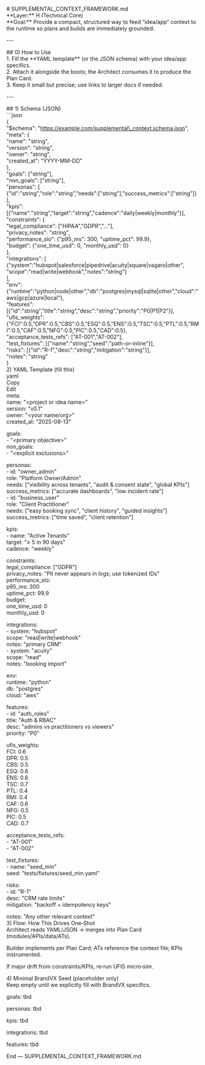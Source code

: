 \# SUPPLEMENTAL\_CONTEXT\_FRAMEWORK.md  
\*\*Layer:\*\* H (Technical Core)    
\*\*Goal:\*\* Provide a compact, structured way to feed “idea/app” context to the runtime so plans and builds are immediately grounded.

\---

\#\# 0\) How to Use  
1\. Fill the \*\*YAML template\*\* (or the JSON schema) with your idea/app specifics.    
2\. Attach it alongside the boots; the Architect consumes it to produce the Plan Card.    
3\. Keep it small but precise; use links to larger docs if needed.

\---

\#\# 1\) Schema (JSON)  
\`\`\`json  
{  
  "$schema": "https://example.com/supplemental\_context.schema.json",  
  "meta": {  
    "name": "string",  
    "version": "string",  
    "owner": "string",  
    "created\_at": "YYYY-MM-DD"  
  },  
  "goals": \["string"\],  
  "non\_goals": \["string"\],  
  "personas": \[  
    {"id":"string","role":"string","needs":\["string"\],"success\_metrics":\["string"\]}  
  \],  
  "kpis": \[{"name":"string","target":"string","cadence":"daily|weekly|monthly"}\],  
  "constraints": {  
    "legal\_compliance": \["HIPAA","GDPR","..."\],  
    "privacy\_notes": "string",  
    "performance\_slo": {"p95\_ms": 300, "uptime\_pct": 99.9},  
    "budget": {"one\_time\_usd": 0, "monthly\_usd": 0}  
  },  
  "integrations": \[  
    {"system":"hubspot|salesforce|pipedrive|acuity|square|vagaro|other",  
     "scope":"read|write|webhook","notes":"string"}  
  \],  
  "env": {"runtime":"python|node|other","db":"postgres|mysql|sqlite|other","cloud":"aws|gcp|azure|local"},  
  "features": \[{"id":"string","title":"string","desc":"string","priority":"P0|P1|P2"}\],  
  "ufis\_weights": {"FCI":0.5,"DPR":0.5,"CBS":0.5,"ESQ":0.5,"ENS":0.5,"TSC":0.5,"PTL":0.5,"RMI":0.5,"CAF":0.5,"NFG":0.5,"PIC":0.5,"CAD":0.5},  
  "acceptance\_tests\_refs": \["AT-001","AT-002"\],  
  "test\_fixtures": \[{"name":"string","seed":"path-or-inline"}\],  
  "risks": \[{"id":"R-1","desc":"string","mitigation":"string"}\],  
  "notes": "string"  
}  
2\) YAML Template (fill this)  
yaml  
Copy  
Edit  
meta:  
  name: "\<project or idea name\>"  
  version: "v0.1"  
  owner: "\<your name/org\>"  
  created\_at: "2025-08-13"

goals:  
  \- "\<primary objective\>"  
non\_goals:  
  \- "\<explicit exclusions\>"

personas:  
  \- id: "owner\_admin"  
    role: "Platform Owner/Admin"  
    needs: \["visibility across tenants", "audit & consent state", "global KPIs"\]  
    success\_metrics: \["accurate dashboards", "low incident rate"\]  
  \- id: "business\_user"  
    role: "Client Practitioner"  
    needs: \["easy booking sync", "client history", "guided insights"\]  
    success\_metrics: \["time saved", "client retention"\]

kpis:  
  \- name: "Active Tenants"  
    target: "≥ 5 in 90 days"  
    cadence: "weekly"

constraints:  
  legal\_compliance: \["GDPR"\]  
  privacy\_notes: "PII never appears in logs; use tokenized IDs"  
  performance\_slo:  
    p95\_ms: 300  
    uptime\_pct: 99.9  
  budget:  
    one\_time\_usd: 0  
    monthly\_usd: 0

integrations:  
  \- system: "hubspot"  
    scope: "read|write|webhook"  
    notes: "primary CRM"  
  \- system: "acuity"  
    scope: "read"  
    notes: "booking import"

env:  
  runtime: "python"  
  db: "postgres"  
  cloud: "aws"

features:  
  \- id: "auth\_roles"  
    title: "Auth & RBAC"  
    desc: "admins vs practitioners vs viewers"  
    priority: "P0"

ufis\_weights:  
  FCI: 0.6  
  DPR: 0.5  
  CBS: 0.5  
  ESQ: 0.6  
  ENS: 0.6  
  TSC: 0.7  
  PTL: 0.4  
  RMI: 0.4  
  CAF: 0.6  
  NFG: 0.5  
  PIC: 0.5  
  CAD: 0.7

acceptance\_tests\_refs:  
  \- "AT-001"  
  \- "AT-002"

test\_fixtures:  
  \- name: "seed\_min"  
    seed: "tests/fixtures/seed\_min.yaml"

risks:  
  \- id: "R-1"  
    desc: "CRM rate limits"  
    mitigation: "backoff \+ idempotency keys"

notes: "Any other relevant context"  
3\) Flow: How This Drives One‑Shot  
Architect reads YAML/JSON → merges into Plan Card (modules/APIs/data/ATs).

Builder implements per Plan Card; ATs reference the context file; KPIs instrumented.

If major drift from constraints/KPIs, re‑run UFIS micro‑sim.

4\) Minimal BrandVX Seed (placeholder only)  
Keep empty until we explicitly fill with BrandVX specifics.

goals: tbd

personas: tbd

kpis: tbd

integrations: tbd

features: tbd

End — SUPPLEMENTAL\_CONTEXT\_FRAMEWORK.md  
